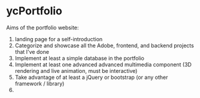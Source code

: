 # ycPortfolio

Aims of the portfolio website: 
1) landing page for a self-introduction
2) Categorize and showcase all the Adobe, frontend, and backend projects that I've done
3) Implement at least a simple database in the portfolio
4) Implement at least one advanced advanced multimedia component (3D rendering and live animation, must be interactive)
5) Take advantage of at least a jQuery or bootstrap (or any other framework / library)
6) 
